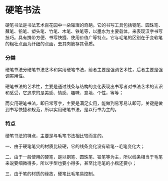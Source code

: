 硬笔书法
======


硬笔书法是书法艺术百花园中一朵璀璨的奇葩。它的书写工具包括钢笔、圆珠笔、蘸笔、铅笔、塑头笔、竹笔、木笔、铁笔等，以墨水为主要载体，来表现汉字书写技巧。具有携带方便、书写快捷、使用价值广等特点。它与毛笔的区别在于变软笔的粗壮点画为纤细的点画，去其肉筋存其骨质。


### 分类

硬笔书法分硬笔书法艺术和实用硬笔书法，前者主要是强调艺术性，后者主要是强调实用性。

硬笔书法的艺术性，主要是通过线条与结构的变化表现出书写者对书法艺术的认识和感受，它追求的是美感、情感、趣味、意境、个性，等等；

而实用硬笔书法，即日常写字，主要是满足实用，能做到易写易认即可，关键是做到书写快捷和规范，所以实用硬笔书法，是以行书为主的。

### 特点

硬笔书法的特点，主要是与毛笔书法相比较而言的。

一、由于硬笔笔尖的材质比较硬，它的线条变化没有软笔--毛笔变化大；

二、由于一般使用的硬笔，是以钢笔、圆珠笔、铅笔等为主，所以线条相当于毛笔来说要细微得多，所以字型也要小得多，甚至比毛笔的小楷还要小；

三、由于笔的材质的缘故，硬笔比毛笔易控制。
